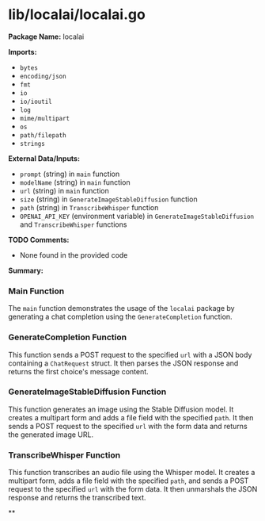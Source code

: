# lib/localai/localai.go  
**Package Name:** localai  
  
**Imports:**  
  
* `bytes`  
* `encoding/json`  
* `fmt`  
* `io`  
* `io/ioutil`  
* `log`  
* `mime/multipart`  
* `os`  
* `path/filepath`  
* `strings`  
  
**External Data/Inputs:**  
  
* `prompt` (string) in `main` function  
* `modelName` (string) in `main` function  
* `url` (string) in `main` function  
* `size` (string) in `GenerateImageStableDiffusion` function  
* `path` (string) in `TranscribeWhisper` function  
* `OPENAI_API_KEY` (environment variable) in `GenerateImageStableDiffusion` and `TranscribeWhisper` functions  
  
**TODO Comments:**  
  
* None found in the provided code  
  
**Summary:**  
  
### Main Function  
The `main` function demonstrates the usage of the `localai` package by generating a chat completion using the `GenerateCompletion` function.  
  
### GenerateCompletion Function  
This function sends a POST request to the specified `url` with a JSON body containing a `ChatRequest` struct. It then parses the JSON response and returns the first choice's message content.  
  
### GenerateImageStableDiffusion Function  
This function generates an image using the Stable Diffusion model. It creates a multipart form and adds a file field with the specified `path`. It then sends a POST request to the specified `url` with the form data and returns the generated image URL.  
  
### TranscribeWhisper Function  
This function transcribes an audio file using the Whisper model. It creates a multipart form, adds a file field with the specified `path`, and sends a POST request to the specified `url` with the form data. It then unmarshals the JSON response and returns the transcribed text.  
  
**  
  
